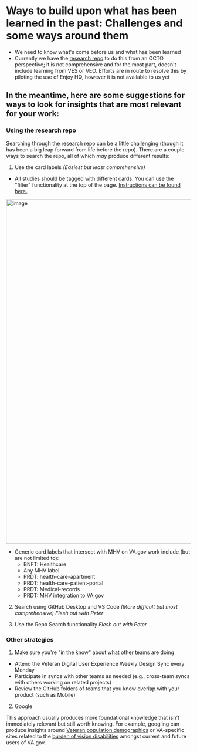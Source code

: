# Ways to build upon what has been learned in the past: Challenges and some ways around them

- We need to know what's come before us and what has been learned
- Currently we have the [research repo](https://github.com/department-of-veterans-affairs/va.gov-research-repository/projects/1) to do this from an OCTO perspective; it is not comprehensive and for the most part, doesn't include learning from VES or VEO. Efforts are in route to resolve this by piloting the use of Enjoy HQ, however it is not available to us yet

## In the meantime, here are some suggestions for ways to look for insights that are most relevant for your work: 

### Using the research repo
Searching through the research repo can be a little challenging (though it has been a big leap forward from life before the repo). There are a couple ways to search the repo, all of which _may_ produce different results: 

1. Use the card labels _(Easiest but least comprehensive)_
-  All studies should be tagged with different cards. You can use the "filter" functionality at the top of the page. [Instructions can be found here.](https://github.com/department-of-veterans-affairs/va.gov-research-repository/issues/145)
<img width="938" alt="image" src="https://github.com/department-of-veterans-affairs/va.gov-team/assets/100814257/478a991d-6055-452f-a7c9-013750b260ff">

-  Generic card labels that intersect with MHV on VA.gov work include (but are not limited to): 
      -  BNFT: Healthcare
      - Any MHV label
      - PRDT: health-care-apartment
      - PRDT: health-care-patient-portal
      - PRDT: Medical-records
      - PRDT: MHV integration to VA.gov

2. Search using GitHub Desktop and VS Code _(More difficult but most comprehensive)_
_Flesh out with Peter_

3. Use the Repo Search functionality
_Flesh out with Peter_

### Other strategies

1. Make sure you're "in the know" about what other teams are doing
- Attend the Veteran Digital User Experience Weekly Design Sync every Monday
- Participate in syncs with other teams as needed (e.g., cross-team syncs with others working on related projects)
- Review the GitHub folders of teams that you know overlap with your product (such as Mobile)

2. Google

This approach usually produces more foundational knowledge that isn't immediately relevant but still worth knowing. For example, googling can produce insights around [Veteran population demographics](https://www.pewresearch.org/short-reads/2021/04/05/the-changing-face-of-americas-veteran-population/) or VA-specific sites related to the [burden of vision disabilities](https://www.prosthetics.va.gov/blindrehab/About_Blind_Rehabilitation_Service.asp) amongst current and future users of VA.gov. 

